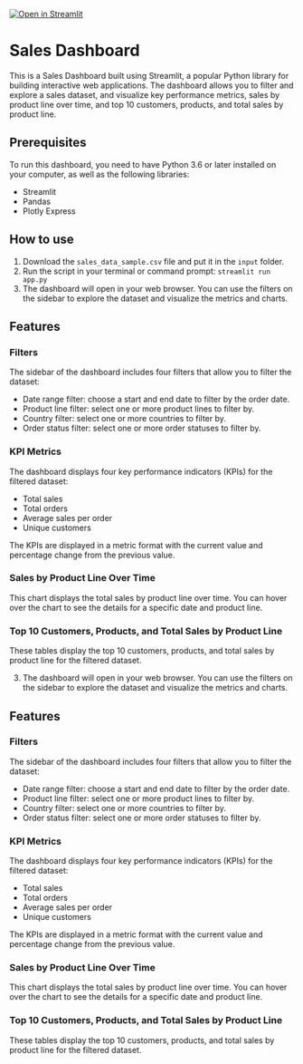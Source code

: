 [![Open in Streamlit](https://img.shields.io/badge/Streamlit-FF4B4B.svg?style=for-the-badge&logo=Streamlit&logoColor=white)](https://cameronjoejones-streamlit-sales-dashboard-app-3pmk71.streamlit.app/)

# Sales Dashboard

This is a Sales Dashboard built using Streamlit, a popular Python library for building interactive web applications. The dashboard allows you to filter and explore a sales dataset, and visualize key performance metrics, sales by product line over time, and top 10 customers, products, and total sales by product line.

## Prerequisites

To run this dashboard, you need to have Python 3.6 or later installed on your computer, as well as the following libraries:

- Streamlit
- Pandas
- Plotly Express



## How to use

1. Download the `sales_data_sample.csv` file and put it in the `input` folder.
2. Run the script in your terminal or command prompt: `streamlit run app.py`
3. The dashboard will open in your web browser. You can use the filters on the sidebar to explore the dataset and visualize the metrics and charts.

## Features

### Filters

The sidebar of the dashboard includes four filters that allow you to filter the dataset:

- Date range filter: choose a start and end date to filter by the order date.
- Product line filter: select one or more product lines to filter by.
- Country filter: select one or more countries to filter by.
- Order status filter: select one or more order statuses to filter by.

### KPI Metrics

The dashboard displays four key performance indicators (KPIs) for the filtered dataset:

- Total sales
- Total orders
- Average sales per order
- Unique customers

The KPIs are displayed in a metric format with the current value and percentage change from the previous value.

### Sales by Product Line Over Time

This chart displays the total sales by product line over time. You can hover over the chart to see the details for a specific date and product line.

### Top 10 Customers, Products, and Total Sales by Product Line

These tables display the top 10 customers, products, and total sales by product line for the filtered dataset.


3. The dashboard will open in your web browser. You can use the filters on the sidebar to explore the dataset and visualize the metrics and charts.

## Features

### Filters

The sidebar of the dashboard includes four filters that allow you to filter the dataset:

- Date range filter: choose a start and end date to filter by the order date.
- Product line filter: select one or more product lines to filter by.
- Country filter: select one or more countries to filter by.
- Order status filter: select one or more order statuses to filter by.

### KPI Metrics

The dashboard displays four key performance indicators (KPIs) for the filtered dataset:

- Total sales
- Total orders
- Average sales per order
- Unique customers

The KPIs are displayed in a metric format with the current value and percentage change from the previous value.

### Sales by Product Line Over Time

This chart displays the total sales by product line over time. You can hover over the chart to see the details for a specific date and product line.

### Top 10 Customers, Products, and Total Sales by Product Line

These tables display the top 10 customers, products, and total sales by product line for the filtered dataset.
